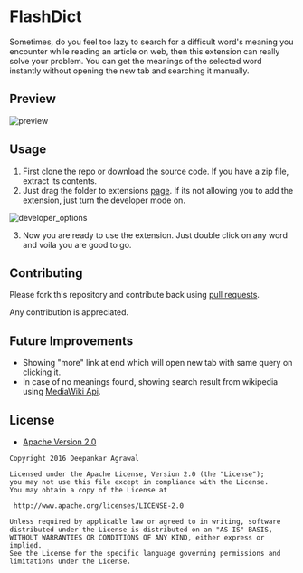 # FlashDict
Sometimes, do you feel too lazy to search for a difficult word's meaning you encounter while reading an article on web, then this extension can really solve your problem. You can get the meanings of the selected word instantly without opening the new tab and searching it manually.

## Preview
![preview](/static/02.png?raw=true)

## Usage
1. First clone the repo or download the source code. If you have a zip file, extract its contents.
2. Just drag the folder to extensions [page](chrome://extensions/). If its not allowing you to add the extension, just turn the developer mode on.

![developer_options](/static/01.png?raw=true)

3. Now you are ready to use the extension. Just double click on any word and voila you are good to go.

## Contributing

Please fork this repository and contribute back using
[pull requests](https://github.com/deep110/FlashDict/pulls).

Any contribution is appreciated.

## Future Improvements
* Showing "more" link at end which will open new tab with same query on clicking it.
* In case of no meanings found, showing search result from wikipedia using [MediaWiki Api](https://www.mediawiki.org/wiki/API:Main_page).

## License

* [Apache Version 2.0](http://www.apache.org/licenses/LICENSE-2.0.html)

```
Copyright 2016 Deepankar Agrawal

Licensed under the Apache License, Version 2.0 (the "License");
you may not use this file except in compliance with the License.
You may obtain a copy of the License at

 http://www.apache.org/licenses/LICENSE-2.0

Unless required by applicable law or agreed to in writing, software
distributed under the License is distributed on an "AS IS" BASIS,
WITHOUT WARRANTIES OR CONDITIONS OF ANY KIND, either express or implied.
See the License for the specific language governing permissions and
limitations under the License.


